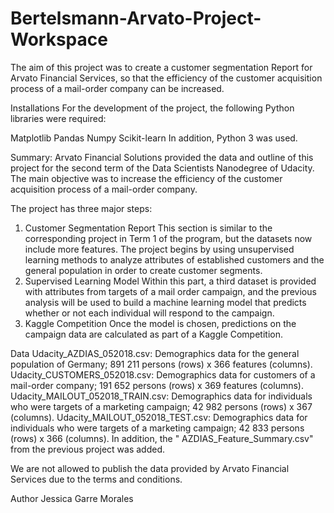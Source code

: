 # Bertelsmann-Arvato-Project-Workspace
The aim of this project was to create a customer segmentation Report for Arvato Financial Services, so that the efficiency of the customer acquisition process of a mail-order company can be increased. 

Installations
For the development of the project, the following Python libraries were required: 

Matplotlib
Pandas
Numpy
Scikit-learn
In addition, Python 3 was used. 

Summary:
Arvato Financial Solutions provided the data and outline of this project for the second term of the Data Scientists Nanodegree of Udacity. The main objective was to increase the efficiency of the customer acquisition process of a mail-order company.

The project has three major steps: 
1. Customer Segmentation Report
This section is similar to the corresponding project in Term 1 of the program, but the datasets now include more features. The project begins by using unsupervised learning methods to analyze attributes of established customers and the general population in order to create customer segments.
2. Supervised Learning Model
Within this part, a third dataset is provided with attributes from targets of a mail order campaign, and the previous analysis will be used to build a machine learning model that predicts whether or not each individual will respond to the campaign.
3. Kaggle Competition
Once the model is chosen, predictions on the campaign data are calculated as part of a Kaggle Competition. 

Data
Udacity_AZDIAS_052018.csv: Demographics data for the general population of Germany; 891 211 persons (rows) x 366 features (columns).
Udacity_CUSTOMERS_052018.csv: Demographics data for customers of a mail-order company; 191 652 persons (rows) x 369 features (columns).
Udacity_MAILOUT_052018_TRAIN.csv: Demographics data for individuals who were targets of a marketing campaign; 42 982 persons (rows) x 367 (columns).
Udacity_MAILOUT_052018_TEST.csv: Demographics data for individuals who were targets of a marketing campaign; 42 833 persons (rows) x 366 (columns).
In addition, the " AZDIAS_Feature_Summary.csv" from the previous project was added. 

We are not allowed to publish the data provided by Arvato Financial Services due to the terms and conditions.

Author
Jessica Garre Morales
